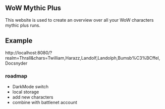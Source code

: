 ## WoW  Mythic Plus

This website is used to create an overview over all your WoW characters mythic plus runs.

## Example
http://localhost:8080/?realm=Thrall&chars=Twilliam,Harazz,Landolf,Landolph,Bumsb%C3%BCffel,Docsnyder

### roadmap

- DarkMode switch
- local storage
- add new characters
- combine with battlenet account